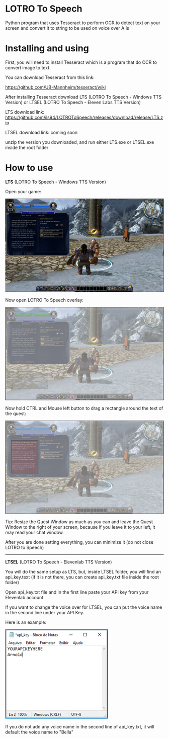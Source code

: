 # LOTRO To Speech
Python program that uses Tesseract to perform OCR to detect text on your screen and convert it to string to be used on voice over A.Is

# Installing and using

First, you will need to install Tesseract which is a program that do OCR to convert image to text.

You can download Tesseract from this link:

https://github.com/UB-Mannheim/tesseract/wiki

After installing Tesseract download LTS (LOTRO To Speech - Windows TTS Version) or LTSEL (LOTRO To Speech - Eleven Labs TTS Version)

LTS download link: https://github.com/ils94/LOTROToSpeech/releases/download/release/LTS.zip

LTSEL download link: coming soon

unzip the version you downloaded, and run either LTS.exe or LTSEL.exe inside the root folder

# How to use

**LTS** (LOTRO To Speech - Windows TTS Version)

Open your game:

![enter image description here](https://github.com/ils94/LOTROToSpeech/blob/master/tutorial/tutorial1.PNG?raw=true)

Now open LOTRO To Speech overlay:

![enter image description here](https://github.com/ils94/LOTROToSpeech/blob/master/tutorial/tutorial2.PNG?raw=true)

Now hold CTRL and Mouse left button to drag a rectangle around the text of the quest:

![enter image description here](https://github.com/ils94/LOTROToSpeech/blob/master/tutorial/tutorial3.PNG?raw=true)

Tip: Resize the Quest Window as much as you can and leave the Quest Window to  the right of your screen, because if you leave it to your left, it may read your chat window.

After you are done setting everything, you can minimize it (do not close LOTRO to Speech)

----

**LTSEL** (LOTRO To Speech - Elevenlab TTS Version)

You will do the same setup as LTS, but, inside LTSEL folder, you will find an api_key.text (if it is not there, you can create api_key.txt file inside the root folder)

Open api_key.txt file and in the first line paste your API key from your Elevenlab account

If you want to change the voice over for LTSEL, you can put the voice name in the second line under your API Key.

Here is an example:

![enter image description here](https://github.com/ils94/LOTROToSpeech/blob/master/tutorial/tutorial4.PNG?raw=true)

If you do not add any voice name in the second line of api_key.txt, it will default the voice name to "Bella"
